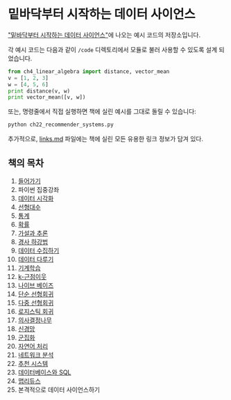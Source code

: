 밑바닥부터 시작하는 데이터 사이언스
===================================

["밑바닥부터 시작하는 데이터 사이언스"](#)에 나오는 예시 코드의 저장소입니다.

각 예시 코드는 다음과 같이 `/code` 디렉토리에서 모듈로 불러 사용할 수 있도록 설계 되었습니다.

```python
from ch4_linear_algebra import distance, vector_mean
v = [1, 2, 3]
w = [4, 5, 6]
print distance(v, w)
print vector_mean([v, w])
```
  
또는, 명령줄에서 직접 실행하면 책에 실린 예시를 그대로 돌릴 수 있습니다:

```bat
python ch22_recommender_systems.py
```  

추가적으로, [links.md](links.md) 파일에는 책에 실린 모든 유용한 링크 정보가 담겨 있다.


## 책의 목차

1. [들어가기](ch1_introduction.py)
2. 파이썬 집중강좌
3. [데이터 시각화](ch3_visualizing_data.py)
4. [선형대수](ch4_linear_algebra.py)
5. [통계](ch5_statistics.py)
6. [확률](ch6_probability.py)
7. [가설과 추론](ch7_hypothesis_and_inference.py)
8. [경사 하강법](ch8_gradient_descent.py)
9. [데이터 수집하기](ch9_getting_data.py)
10. [데이터 다루기](ch10_working_with_data.py)
11. [기계학습](ch11_machine_learning.py)
12. [k-근점이웃](ch12_nearest_neighbors.py)
13. [나이브 베이즈](ch13_naive_bayes.py)
14. [단순 선형회귀](ch14_simple_linear_regression.py)
15. [다중 선형회귀](ch15_multiple_regression.py)
16. [로지스틱 회귀](ch16_logistic_regression.py)
17. [의사결정나무](ch17_decision_trees.py)
18. [신경망](ch18_neural_networks.py)
19. [군집화](ch19_clustering.py)
20. [자연어 처리](ch20_natural_language_processing.py)
21. [네트워크 분석](ch21_network_analysis.py)
22. [추천 시스템](ch22_recommender_systems.py)
23. [데이터베이스와 SQL](ch23_databases.py)
24. [맵리듀스](ch24_mapreduce.py)
25. 본격적으로 데이터 사이언스하기
